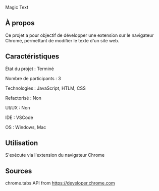Magic Text

## À propos

Ce projet a pour objectif de développer une extension sur le navigateur Chrome, permettant de modifier le texte d'un site web.

## Caractéristiques

État du projet : Terminé

Nombre de participants : 3

Technologies : JavaScript, HTLM, CSS

Refactorisé : Non

UI/UX : Non

IDE : VSCode

OS : Windows, Mac 

## Utilisation 

S'exécute via l'extension du navigateur Chrome 

## Sources

chrome.tabs API from https://developer.chrome.com

